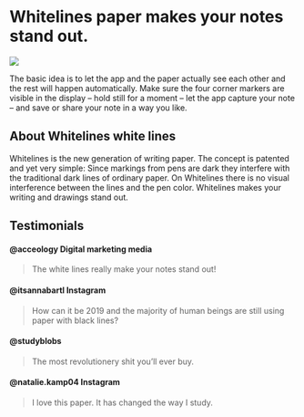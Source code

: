 # Whitelines paper makes your notes stand out. 

![](https://www.whitelinespaper.com/wp-content/uploads/2018/02/whitelines-film-link-page.jpg)

The basic idea is to let the app and the paper actually see each other and the rest will happen automatically. Make sure the four corner markers are visible in the display – hold still for a moment – let the app capture your note – and save or share your note in a way you like.

## About Whitelines white lines

Whitelines is the new generation of writing paper. The concept is patented and yet very simple: Since markings from pens are dark they interfere with the traditional dark lines of ordinary paper. On Whitelines there is no visual interference between the lines and the pen color. Whitelines makes your writing and drawings stand out.

## Testimonials

#### @acceology Digital marketing media

> The white lines really make your notes stand out! 

#### @itsannabartl Instagram

>  How can it be 2019 and the majority of human beings are still using paper with black lines? 

#### @studyblobs 

> The most revolutionery shit you’ll ever buy.

#### @natalie.kamp04 Instagram

> I love this paper. It has changed the way I study.
